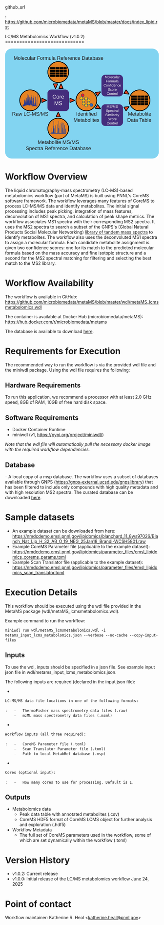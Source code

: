 github_url

:   <https://github.com/microbiomedata/metaMS/blob/master/docs/index_lipid.rst>

LC/MS Metabolomics Workflow (v1.0.2) ============================

![](lcms_metabolite_workflow.svg)

# Workflow Overview

The liquid chromatography-mass spectrometry (LC-MS)-based metabolomics
workflow (part of MetaMS) is built using PNNL's CoreMS software
framework. The workflow leverages many features of CoreMS to process
LC-MS/MS data and identify metabolites. The initial signal processing
includes peak picking, integration of mass features, deconvolution of
MS1 spectra, and calculation of peak shape metrics. The workflow
associates MS1 spectra with their corresponding MS2 spectra. It uses the
MS2 spectra to search a subset of the GNPS\'s (Global Natural Products
Social Molecular Networking) [library of tandem mass
spectra](https://gnps-external.ucsd.edu/gnpslibrary) to identify
metabolites. The workflow also uses the deconvoluted MS1 spectra to
assign a molecular formula. Each candidate metabolite assignment is
given two confidence scores: one for its match to the predicted
molecular formula based on the mass accuracy and fine isotopic structure
and a second for the MS2 spectral matching for filtering and selecting
the best match to the MS2 library.

# Workflow Availability

The workflow is available in GitHub:
<https://github.com/microbiomedata/metaMS/blob/master/wdl/metaMS_lcmsmetabolomics.wdl>

The container is available at Docker Hub (microbiomedata/metaMS):
<https://hub.docker.com/r/microbiomedata/metams>

The database is available to download
[here](https://nmdcdemo.emsl.pnnl.gov/metabolomics/databases/20250407_gnps_curated.msp).

# Requirements for Execution

The recommended way to run the workflow is via the provided wdl file and
the miniwdl package. Using the wdl file requires the following:

## Hardware Requirements

To run this application, we recommend a processor with at least 2.0 GHz
speed, 8GB of RAM, 10GB of free hard disk space.

## Software Requirements

-   Docker Container Runtime
-   miniwdl (v1, <https://pypi.org/project/miniwdl/>)

*Note that the wdl file will automatically pull the necessary docker
image with the required workflow dependencies.*

## Database

\- A local copy of a msp database. The workflow uses a subset of
databases available through GNPS
(<https://gnps-external.ucsd.edu/gnpslibrary>) that has been filtered to
include only compounds with high quality metadata and with high
resolution MS2 spectra. The curated database can be downloaded
[here](https://nmdcdemo.emsl.pnnl.gov/metabolomics/databases/20250407_gnps_curated.msp).

# Sample datasets

-   An example dataset can be downloaded from here:
    <https://nmdcdemo.emsl.pnnl.gov/lipidomics/blanchard_11_8ws97026/Blanch_Nat_Lip_H_32_AB_O_19_NEG_25Jan18_Brandi-WCSH5801.raw>
-   Example CoreMS Parameter file (applicable to the example dataset):
    <https://nmdcdemo.emsl.pnnl.gov/lipidomics/parameter_files/emsl_lipidomics_corems_params.toml>
-   Example Scan Translator file (applicable to the example dataset):
    <https://nmdcdemo.emsl.pnnl.gov/lipidomics/parameter_files/emsl_lipidomics_scan_translator.toml>

# Execution Details

This workflow should be executed using the wdl file provided in the
MetaMS package (wdl/metaMS_lcmsmetabolomics.wdl).

Example command to run the workflow:

``` 
miniwdl run wdl/metaMS_lcmsmetabolomics.wdl -i metams_input_lcms_metabolomics.json --verbose --no-cache --copy-input-files
```

## Inputs

To use the wdl, inputs should be specified in a json file. See example
input json file in wdl/metams_input_lcms_metabolomics.json.

The following inputs are required (declared in the input json file):

-   

    LC-MS/MS data file locations in one of the following formats:

    :   -   ThermoFisher mass spectrometry data files (.raw)
        -   mzML mass spectrometry data files (.mzml)

-   

    Workflow inputs (all three required):

    :   -   CoreMS Parameter file (.toml)
        -   Scan Translator Parameter file (.toml)
        -   Path to local MetabRef database (.msp)

-   

    Cores (optional input):

    :   -   How many cores to use for processing. Default is 1.

## Outputs

-   Metabolomics data
    -   Peak data table with annotated metabolites (.csv)
    -   CoreMS HDF5 format of CoreMS LCMS object for further analysis
        and exploration (.hdf5)
-   Workflow Metadata
    -   The full set of CoreMS parameters used in the workflow, some of
        which are set dynamically within the workflow (.toml)

# Version History

-   v1.0.2: Current release
-   v1.0.0: Initial release of the LC/MS metabolomics workflow June 24,
    2025

# Point of contact

Workflow maintainer: Katherine R. Heal \<<katherine.heal@pnnl.gov>\>
